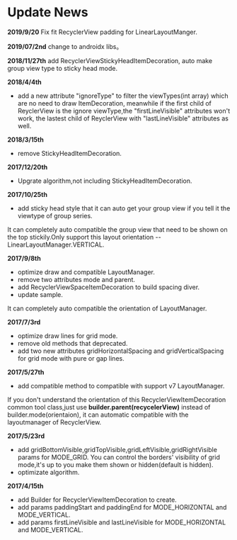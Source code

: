 # Update News

<b>2019/9/20</b>
Fix fit RecyclerView padding for LinearLayoutManger.

<b>2019/07/2nd</b>
change to androidx libs。

<b>2018/11/27th</b>
add RecyclerViewStickyHeadItemDecoration, auto make group view type to sticky head mode.

<b>2018/4/4th</b>
* add a new attribute "ignoreType" to filter the viewTypes(int array) which are no need to draw ItemDecoration, meanwhile if the first child of ReyclerView is the ignore viewType,the "firstLineVisible" attributes won't work, the lastest child of ReyclerView with "lastLineVisible" attributes as well.

<b>2018/3/15th</b>
* remove StickyHeadItemDecoration.

<b>2017/12/20th</b>
* Upgrate algorithm,not including StickyHeadItemDecoration.

<b>2017/10/25th</b>
* add sticky head style that it can auto get your group view if you tell it the viewtype of group series.

It can completely auto compatible the group view that need to be shown on the top stickily.Only support this layout orientation -- LinearLayoutManager.VERTICAL.

<b>2017/9/8th</b>

* optimize draw and compatible LayoutManager.
* remove two attributes mode and parent.
* add RecyclerViewSpaceItemDecoration to build spacing diver.
* update sample.

It can completely auto compatible the orientation of LayoutManager.

<b>2017/7/3rd</b>

* optimize draw lines for grid mode.
* remove old methods that deprecated.
* add two new attributes gridHorizontalSpacing and gridVerticalSpacing for grid mode with pure or gap lines.

<b>2017/5/27th</b>

* add compatible method to compatible with support v7 LayoutManager.  

If you don't understand the orientation of this RecyclerViewItemDecoration common tool class,just use <b>builder.parent(recycelerView)</b> instead of builder.mode(orientaion), it can automatic compatible with the layoutmanager of RecyclerView.

<b>2017/5/23rd</b>

* add gridBottomVisible,gridTopVisible,gridLeftVisible,gridRightVisible params for MODE_GRID. You can control the borders' visibility of grid mode,it's up to you make them shown or hidden(default is hidden).
* optimizate algorithm.

<b>2017/4/15th</b>

* add Builder for RecyclerViewItemDecoration to create.
* add params paddingStart and paddingEnd for MODE_HORIZONTAL and MODE_VERTICAL.
* add params firstLineVisible and lastLineVisible for MODE_HORIZONTAL and MODE_VERTICAL.